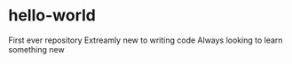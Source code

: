 # hello-world
First ever repository
Extreamly new to writing code
Always looking to learn something new
